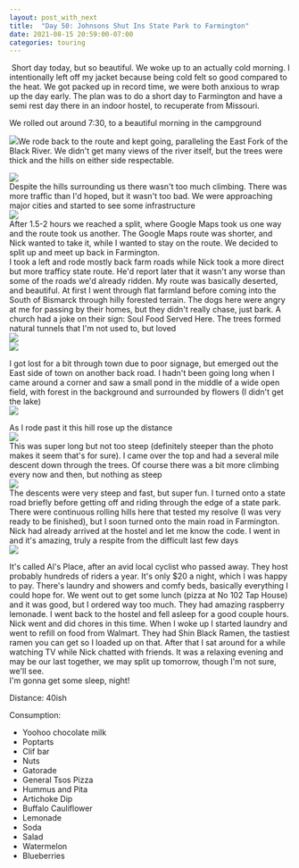 ```yaml
---
layout: post_with_next
title:  "Day 50: Johnsons Shut Ins State Park to Farmington"
date: 2021-08-15 20:59:00-07:00
categories: touring
---
```

 Short day today, but so beautiful. We woke up to an actually cold morning. I intentionally left off my jacket because being cold felt so good compared to the heat. We got packed up in record time, we were both anxious to wrap up the day early. The plan was to do a short day to Farmington and have a semi rest day there in an indoor hostel, to recuperate from Missouri.

We rolled out around 7:30, to a beautiful morning in the campground

[![](https://1.bp.blogspot.com/-48Nogo8Y3jw/YRnbMe2iGCI/AAAAAAAAWRk/XeXgsCXX5B8Fjd3tmJ-bZPoJFqCEVoqWACPcBGAsYHg/s320/IMG_20210815_073550.jpg)](https://1.bp.blogspot.com/-48Nogo8Y3jw/YRnbMe2iGCI/AAAAAAAAWRk/XeXgsCXX5B8Fjd3tmJ-bZPoJFqCEVoqWACPcBGAsYHg/s4048/IMG_20210815_073550.jpg)We rode back to the route and kept going, paralleling the East Fork of the Black River. We didn't get many views of the river itself, but the trees were thick and the hills on either side respectable.

[![](https://1.bp.blogspot.com/-9C-YhIrAkFc/YRndTlWzOZI/AAAAAAAAWRw/NQABqi9yv1MajJuNoEO6tNmuy7Rfqf7hQCPcBGAsYHg/s320/IMG_20210815_074312.jpg)](https://1.bp.blogspot.com/-9C-YhIrAkFc/YRndTlWzOZI/AAAAAAAAWRw/NQABqi9yv1MajJuNoEO6tNmuy7Rfqf7hQCPcBGAsYHg/s4048/IMG_20210815_074312.jpg)  
Despite the hills surrounding us there wasn't too much climbing. There was more traffic than I'd hoped, but it wasn't too bad. We were approaching major cities and started to see some infrastructure  
[![](https://1.bp.blogspot.com/-f1UQ3aEuOX8/YRndr0-afrI/AAAAAAAAWR4/0uEdEcCpCpc8DNPOaFTVRfaGnUbzTtf2gCPcBGAsYHg/s320/IMG_20210815_083823.jpg)](https://1.bp.blogspot.com/-f1UQ3aEuOX8/YRndr0-afrI/AAAAAAAAWR4/0uEdEcCpCpc8DNPOaFTVRfaGnUbzTtf2gCPcBGAsYHg/s4048/IMG_20210815_083823.jpg)  
After 1.5-2 hours we reached a split, where Google Maps took us one way and the route took us another. The Google Maps route was shorter, and Nick wanted to take it, while I wanted to stay on the route. We decided to split up and meet up back in Farmington.  
I took a left and rode mostly back farm roads while Nick took a more direct but more trafficy state route. He'd report later that it wasn't any worse than some of the roads we'd already ridden. My route was basically deserted, and beautiful. At first I went through flat farmland before coming into the South of Bismarck through hilly forested terrain. The dogs here were angry at me for passing by their homes, but they didn't really chase, just bark. A church had a joke on their sign: Soul Food Served Here. The trees formed natural tunnels that I'm not used to, but loved  
[![](https://1.bp.blogspot.com/-ozimKkA6A60/YRne-HPAZ8I/AAAAAAAAWSE/U0FQcU6RZJ4ow0jxnG7doTDXJQz66jjLgCPcBGAsYHg/s320/IMG_20210815_091012.jpg)](https://1.bp.blogspot.com/-ozimKkA6A60/YRne-HPAZ8I/AAAAAAAAWSE/U0FQcU6RZJ4ow0jxnG7doTDXJQz66jjLgCPcBGAsYHg/s4048/IMG_20210815_091012.jpg)  
[![](https://1.bp.blogspot.com/-5qg2imFp_a0/YRne-BQjtYI/AAAAAAAAWSE/Cq5DFbxI9kgK7FGtuNLdBmGsw4HuI7QDACPcBGAsYHg/s320/IMG_20210815_095745.jpg)](https://1.bp.blogspot.com/-5qg2imFp_a0/YRne-BQjtYI/AAAAAAAAWSE/Cq5DFbxI9kgK7FGtuNLdBmGsw4HuI7QDACPcBGAsYHg/s4048/IMG_20210815_095745.jpg)  
  
I got lost for a bit through town due to poor signage, but emerged out the East side of town on another back road. I hadn't been going long when I came around a corner and saw a small pond in the middle of a wide open field, with forest in the background and surrounded by flowers (I didn't get the lake)  
[![](https://1.bp.blogspot.com/-c4EaMcE1bOA/YRngBwdTxHI/AAAAAAAAWSU/l9VhQk0qDNYVEpwadK3-00lWx8thRecVwCPcBGAsYHg/s320/IMG_20210815_102615.jpg)](https://1.bp.blogspot.com/-c4EaMcE1bOA/YRngBwdTxHI/AAAAAAAAWSU/l9VhQk0qDNYVEpwadK3-00lWx8thRecVwCPcBGAsYHg/s4048/IMG_20210815_102615.jpg)  
  
As I rode past it this hill rose up the distance  
[![](https://1.bp.blogspot.com/-MykwxT0ur_s/YRnfggg1TRI/AAAAAAAAWSM/FvKQV4GCB9kpsnibmbmEnR3nipsr6RLTQCPcBGAsYHg/s320/IMG_20210815_103036.jpg)](https://1.bp.blogspot.com/-MykwxT0ur_s/YRnfggg1TRI/AAAAAAAAWSM/FvKQV4GCB9kpsnibmbmEnR3nipsr6RLTQCPcBGAsYHg/s4048/IMG_20210815_103036.jpg)  
This was super long but not too steep (definitely steeper than the photo makes it seem that's for sure). I came over the top and had a several mile descent down through the trees. Of course there was a bit more climbing every now and then, but nothing as steep  
[![](https://1.bp.blogspot.com/-JrJcVoPNLJk/YRngxmCVb1I/AAAAAAAAWSg/U1xh1pia4kcYmB8jvjaZ8HQqoQam9iVIQCPcBGAsYHg/s320/IMG_20210815_104813.jpg)](https://1.bp.blogspot.com/-JrJcVoPNLJk/YRngxmCVb1I/AAAAAAAAWSg/U1xh1pia4kcYmB8jvjaZ8HQqoQam9iVIQCPcBGAsYHg/s4048/IMG_20210815_104813.jpg)  
The descents were very steep and fast, but super fun. I turned onto a state road briefly before getting off and riding through the edge of a state park. There were continuous rolling hills here that tested my resolve (I was very ready to be finished), but I soon turned onto the main road in Farmington. Nick had already arrived at the hostel and let me know the code. I went in and it's amazing, truly a respite from the difficult last few days  
[![](https://1.bp.blogspot.com/-a6rOM4TtUkA/YRnhVkZ2IMI/AAAAAAAAWSo/XgFmCjq5s8MRI6EpfURhXNobhyYgwROrQCPcBGAsYHg/s320/IMG_20210815_174357.jpg)](https://1.bp.blogspot.com/-a6rOM4TtUkA/YRnhVkZ2IMI/AAAAAAAAWSo/XgFmCjq5s8MRI6EpfURhXNobhyYgwROrQCPcBGAsYHg/s4048/IMG_20210815_174357.jpg)  
  
It's called Al's Place, after an avid local cyclist who passed away. They host probably hundreds of riders a year. It's only $20 a night, which I was happy to pay. There's laundry and showers and comfy beds, basically everything I could hope for. We went out to get some lunch (pizza at No 102 Tap House) and it was good, but I ordered way too much. They had amazing raspberry lemonade. I went back to the hostel and fell asleep for a good couple hours. Nick went and did chores in this time. When I woke up I started laundry and went to refill on food from Walmart. They had Shin Black Ramen, the tastiest ramen you can get so I loaded up on that. After that I sat around for a while watching TV while Nick chatted with friends. It was a relaxing evening and may be our last together, we may split up tomorrow, though I'm not sure, we'll see.  
I'm gonna get some sleep, night!  

Distance: 40ish

Consumption:
- Yoohoo chocolate milk
- Poptarts
- Clif bar
- Nuts
- Gatorade
- General Tsos Pizza
- Hummus and Pita
- Artichoke Dip
- Buffalo Cauliflower
- Lemonade
- Soda
- Salad
- Watermelon
- Blueberries
